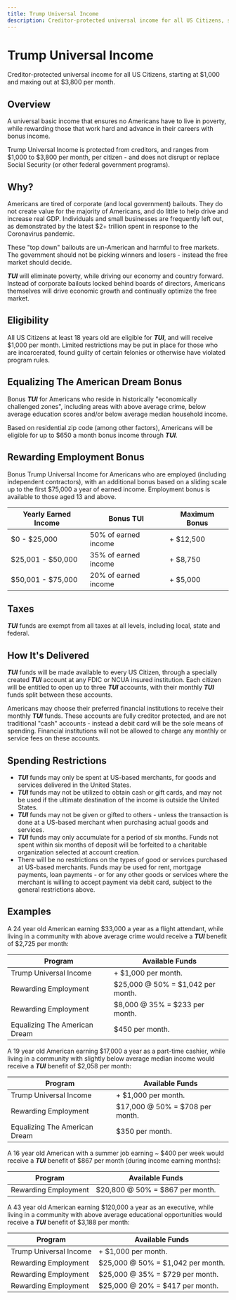 ```yaml
---
title: Trump Universal Income
description: Creditor-protected universal income for all US Citizens, starting at $1,000 and maxing out at $3,800 per month.
---
```



# Trump Universal Income
Creditor-protected universal income for all US Citizens, starting at $1,000 and maxing out at $3,800 per month.


## Overview
A universal basic income that ensures no Americans have to live in poverty, while rewarding those that work hard and advance in their careers with bonus income.

Trump Universal Income is protected from creditors, and ranges from $1,000 to $3,800 per month, per citizen - and does not disrupt or replace Social Security (or other federal government programs).


## Why?
Americans are tired of corporate (and local government) bailouts. They do not create value for the majority of Americans, and do little to help drive and increase real GDP. Individuals and small businesses are frequently left out, as demonstrated by the latest $2+ trillion spent in response to the Coronavirus pandemic.

These "top down" bailouts are un-American and harmful to free markets. The government should not be picking winners and losers - instead the free market should decide.

***TUI*** will eliminate poverty, while driving our economy and country forward. Instead of corporate bailouts locked behind boards of directors, Americans themselves will drive economic growth and continually optimize the free market.


## Eligibility
All US Citizens at least 18 years old are eligible for ***TUI***, and will receive $1,000 per month. Limited restrictions may be put in place for those who are incarcerated, found guilty of certain felonies or otherwise have violated program rules.


## Equalizing The American Dream Bonus
Bonus ***TUI*** for Americans who reside in historically "economically challenged zones", including areas with above average crime, below average education scores and/or below average median household income.

Based on residential zip code (among other factors), Americans will be eligible for up to $650 a month bonus income through ***TUI***.


## Rewarding Employment Bonus
Bonus Trump Universal Income for Americans who are employed (including independent contractors), with an additional bonus based on a sliding scale up to the first $75,000 a year of earned income. Employment bonus is available to those aged 13 and above.

| Yearly Earned Income | Bonus TUI | Maximum Bonus
| --- | --- | --- |
| $0 - $25,000 | 50% of earned income | + $12,500 |
| $25,001 - $50,000 | 35% of earned income | + $8,750 |
| $50,001 - $75,000 | 20% of earned income | + $5,000 |


## Taxes
***TUI*** funds are exempt from all taxes at all levels, including local, state and federal.


## How It's Delivered
***TUI*** funds will be made available to every US Citizen, through a specially created ***TUI*** account at any FDIC or NCUA insured institution. Each citizen will be entitled to open up to three ***TUI*** accounts, with their monthly ***TUI*** funds split between these accounts.

Americans may choose their preferred financial institutions to receive their monthly ***TUI*** funds. These accounts are fully creditor protected, and are not traditional "cash" accounts - instead a debit card will be the sole means of spending. Financial institutions will not be allowed to charge any monthly or service fees on these accounts.


## Spending Restrictions
* ***TUI*** funds may only be spent at US-based merchants, for goods and services delivered in the United States.
* ***TUI*** funds may not be utilized to obtain cash or gift cards, and may not be used if the ultimate destination of the income is outside the United States.
* ***TUI*** funds may not be given or gifted to others - unless the transaction is done at a US-based merchant when purchasing actual goods and services.
* ***TUI*** funds may only accumulate for a period of six months. Funds not spent within six months of deposit will be forfeited to a charitable organization selected at account creation.
* There will be no restrictions on the types of good or services purchased at US-based merchants. Funds may be used for rent, mortgage payments, loan payments - or for any other goods or services where the merchant is willing to accept payment via debit card, subject to the general restrictions above.


## Examples
A 24 year old American earning $33,000 a year as a flight attendant, while living in a community with above average crime would receive a ***TUI*** benefit of $2,725 per month:

| Program | Available Funds  |
| --- | --- |
| Trump Universal Income | + $1,000 per month. |
| Rewarding Employment | $25,000 @ 50% = $1,042 per month. |
| Rewarding Employment | $8,000 @ 35% = $233 per month. |
| Equalizing The American Dream | $450 per month. |

A 19 year old American earning $17,000 a year as a part-time cashier, while living in a community with slightly below average median income would receive a ***TUI*** benefit of $2,058 per month:

| Program | Available Funds  |
| --- | --- |
| Trump Universal Income | + $1,000 per month. |
| Rewarding Employment | $17,000 @ 50% = $708 per month. |
| Equalizing The American Dream | $350 per month. |

A 16 year old American with a summer job earning ~ $400 per week would receive a ***TUI*** benefit of $867 per month (during income earning months):

| Program | Available Funds  |
| --- | --- |
| Rewarding Employment | $20,800 @ 50% = $867 per month. |

A 43 year old American earning $120,000 a year as an executive, while living in a community with above average educational opportunities would receive a ***TUI*** benefit of $3,188 per month:

| Program | Available Funds  |
| --- | --- |
| Trump Universal Income | + $1,000 per month. |
| Rewarding Employment | $25,000 @ 50% = $1,042 per month. |
| Rewarding Employment | $25,000 @ 35% = $729 per month. |
| Rewarding Employment | $25,000 @ 20% = $417 per month. |
